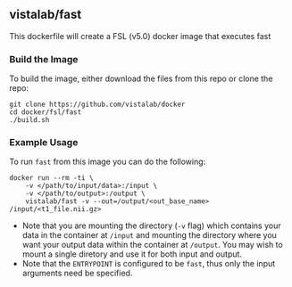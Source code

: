 ## vistalab/fast

This dockerfile will create a FSL (v5.0) docker image that executes fast  


### Build the Image
To build the image, either download the files from this repo or clone the repo:
```
git clone https://github.com/vistalab/docker
cd docker/fsl/fast
./build.sh
```

### Example Usage ###
To run ```fast``` from this image you can do the following:
```
docker run --rm -ti \
    -v </path/to/input/data>:/input \
    -v </path/to/output>:/output \
    vistalab/fast -v --out=/output/<out_base_name> /input/<t1_file.nii.gz>  
```
* Note that you are mounting the directory (```-v``` flag) which contains your data in the container at ```/input``` and mounting the directory where you want your output data within the container at ```/output```. You may wish to mount a single diretory and use it for both input and output. 
* Note that the `ENTRYPOINT` is configured to be `fast`, thus only the input arguments need be specified. 



